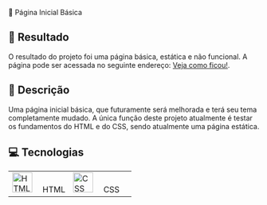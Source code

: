 🚀 Página Inicial Básica

## 🔗 Resultado

O resultado do projeto foi uma página básica, estática e não funcional.
A página pode ser acessada no seguinte endereço: [Veja como ficou!](https://kyriadev.github.io/Pagina-Inicial-Basica.github.io/).

## 📝 Descrição

Uma página inicial básica, que futuramente será melhorada e terá seu tema completamente mudado. A única função deste projeto atualmente é testar os fundamentos do HTML e do CSS, sendo atualmente uma página estática.

## 💻 Tecnologias

<table>
  <tbody>
    <tr>
      <td>
        <img
          src="https://user-images.githubusercontent.com/25181517/192158954-f88b5814-d510-4564-b285-dff7d6400dad.png"
          height="40"
          alt="HTML"
        />
        <img width="12" /> HTML
      </td>
      <td>
        <img
          src="https://user-images.githubusercontent.com/25181517/183898674-75a4a1b1-f960-4ea9-abcb-637170a00a75.png"
          height="40"
          alt="CSS"
        />
        <img width="12" /> CSS
      </td>
      <td>
